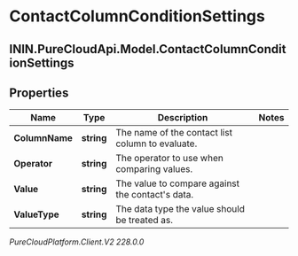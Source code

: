 # ContactColumnConditionSettings

## ININ.PureCloudApi.Model.ContactColumnConditionSettings

## Properties

|Name | Type | Description | Notes|
|------------ | ------------- | ------------- | -------------|
| **ColumnName** | **string** | The name of the contact list column to evaluate. | |
| **Operator** | **string** | The operator to use when comparing values. | |
| **Value** | **string** | The value to compare against the contact&#39;s data. | |
| **ValueType** | **string** | The data type the value should be treated as. | |



_PureCloudPlatform.Client.V2 228.0.0_
